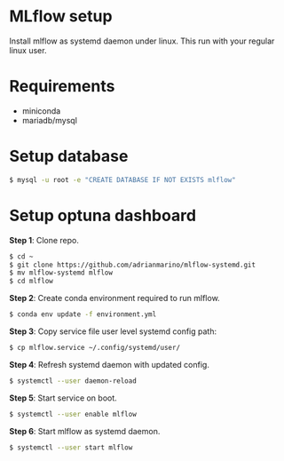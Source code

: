 # MLflow setup

Install mlflow as systemd daemon under linux. This run with your regular linux user.

# Requirements

* miniconda
* mariadb/mysql

# Setup database

```bash
$ mysql -u root -e "CREATE DATABASE IF NOT EXISTS mlflow"
```

# Setup optuna dashboard

**Step 1**: Clone repo. 

```bash
$ cd ~
$ git clone https://github.com/adrianmarino/mlflow-systemd.git
$ mv mlflow-systemd mlflow
$ cd mlflow
```

**Step 2**: Create conda environment required to run mlflow.

```bash
$ conda env update -f environment.yml
```

**Step 3**: Copy service file user level systemd config path:

```bash
$ cp mlflow.service ~/.config/systemd/user/
```

**Step 4**: Refresh systemd daemon with updated config.

```bash
$ systemctl --user daemon-reload
```

**Step 5**: Start service on boot.

```bash
$ systemctl --user enable mlflow
```

**Step 6**: Start mlflow as systemd daemon.

```bash
$ systemctl --user start mlflow
```

